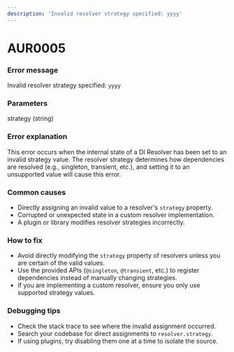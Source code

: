 ```yaml
---
description: 'Invalid resolver strategy specified: yyyy'
---
```


# AUR0005

### **Error message**

Invalid resolver strategy specified: `yyyy`

### **Parameters**

strategy (string)

### Error explanation

This error occurs when the internal state of a DI Resolver has been set to an invalid strategy value. The resolver strategy determines how dependencies are resolved (e.g., singleton, transient, etc.), and setting it to an unsupported value will cause this error.

### Common causes

- Directly assigning an invalid value to a resolver's `strategy` property.
- Corrupted or unexpected state in a custom resolver implementation.
- A plugin or library modifies resolver strategies incorrectly.

### How to fix

- Avoid directly modifying the `strategy` property of resolvers unless you are certain of the valid values.
- Use the provided APIs (`@singleton`, `@transient`, etc.) to register dependencies instead of manually changing strategies.
- If you are implementing a custom resolver, ensure you only use supported strategy values.

### Debugging tips

- Check the stack trace to see where the invalid assignment occurred.
- Search your codebase for direct assignments to `resolver.strategy`.
- If using plugins, try disabling them one at a time to isolate the source.

